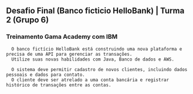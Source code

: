 ## Desafio Final (Banco ficticio HelloBank) | Turma 2 (Grupo 6)
### Treinamento Gama Academy com IBM

```
  O banco fictício HelloBank está construindo uma nova plataforma e precisa de uma API para gerenciar as transações.
  Utilize suas novas habilidades com Java, Banco de dados e AWS.
  
  O sistema deve permitir cadastro de novos clientes, incluindo dados pessoais e dados para contato. 
  O cliente deve ser atrelado a uma conta bancária e registrar histórico de transações entre as contas.

```



